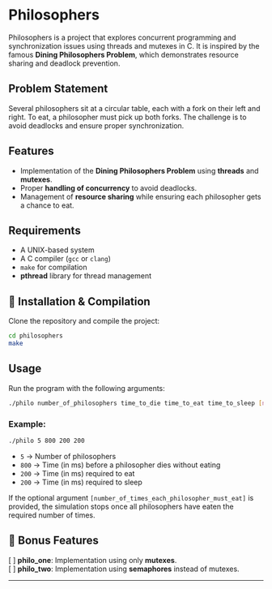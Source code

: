 # Philosophers

Philosophers is a project that explores concurrent programming and synchronization issues using threads and mutexes in C. It is inspired by the famous **Dining Philosophers Problem**, which demonstrates resource sharing and deadlock prevention.

## Problem Statement  
Several philosophers sit at a circular table, each with a fork on their left and right. To eat, a philosopher must pick up both forks. The challenge is to avoid deadlocks and ensure proper synchronization.

## Features  
- Implementation of the **Dining Philosophers Problem** using **threads** and **mutexes**.  
- Proper **handling of concurrency** to avoid deadlocks.  
- Management of **resource sharing** while ensuring each philosopher gets a chance to eat.  

## Requirements  
- A UNIX-based system  
- A C compiler (`gcc` or `clang`)  
- `make` for compilation  
- **pthread** library for thread management  

## 🔧 Installation & Compilation  
Clone the repository and compile the project:  
```sh
cd philosophers
make
```

## Usage  
Run the program with the following arguments:  
```sh
./philo number_of_philosophers time_to_die time_to_eat time_to_sleep [number_of_times_each_philosopher_must_eat]
```
### Example:  
```sh
./philo 5 800 200 200
```
- `5` → Number of philosophers  
- `800` → Time (in ms) before a philosopher dies without eating  
- `200` → Time (in ms) required to eat  
- `200` → Time (in ms) required to sleep  

If the optional argument `[number_of_times_each_philosopher_must_eat]` is provided, the simulation stops once all philosophers have eaten the required number of times.

## 🎯 Bonus Features  
[ ] **philo_one**: Implementation using only **mutexes**.  
[ ] **philo_two**: Implementation using **semaphores** instead of mutexes. 

---
